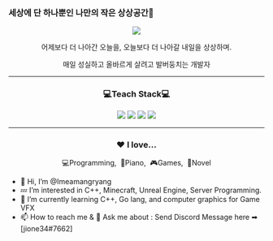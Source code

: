 ### 세상에 단 하나뿐인 나만의 작은 상상공간💬

<div align="center">
<p><a href="https://imeamangryang.github.io/" target="_blank"><img src="https://img.shields.io/badge/Github BLOG-313131?style=flat&logo=GitHub&logoColor=white"/></a></p>
<p> 어제보다 더 나아간 오늘을, 오늘보다 더 나아갈 내일을 상상하며. </p>
<p> 매일 성실하고 올바르게 살려고 발버둥치는 개발자 </p>
</div>

***

<h3 align="center">💻Teach Stack💻</h3>
<p align="center">
  <img src="https://img.shields.io/badge/C++-00599C?style=flat-square&logo=C%2B%2B&logoColor=white"/>
  <img src="https://img.shields.io/badge/Python-00599C?style=flat-square&logo=Python&logoColor=white"/>
  <img src="https://img.shields.io/badge/Minecraft-62B47A?style=flat-square&logo=Minecraft&logoColor=white"/>
  <img src="https://img.shields.io/badge/Unreal Engine 5-313131?style=flat-square&logo=UnrealEngine&logoColor=white"/>  
</p>

***

<div align="center">
<h3>❤️ I love...</h3>
<p>💻Programming,&nbsp;&nbsp;🎹Piano,&nbsp;&nbsp;🎮Games,&nbsp;&nbsp;📘Novel</p>
</div>

- 👋 Hi, I’m @Imeamangryang
- 💤 I’m interested in C++, Minecraft, Unreal Engine, Server Programming.
- 🌱 I’m currently learning C++, Go lang, and computer graphics for Game VFX 
- 📫 How to reach me & 💬 Ask me about : Send Discord Message here ➡ [jione34#7662]
